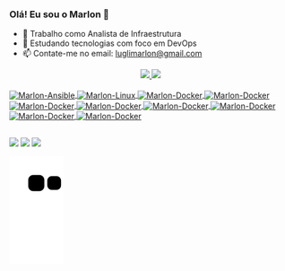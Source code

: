 ### Olá! Eu sou o Marlon 👋

- 🔭 Trabalho como Analista de Infraestrutura 
- 🌱 Estudando tecnologias com foco em DevOps
- 📫 Contate-me no email: luglimarlon@gmail.com

<div align="center">
  <a href="https://github.com/Marlonlugli">
  <img height="180em" src="https://github-readme-stats.vercel.app/api?username=Marlonlugli&show_icons=true&theme=transparent&include_all_commits=true&count_private=true"/>
  <img height="180em" src="https://github-readme-stats.vercel.app/api/top-langs/?username=Marlonlugli&layout=compact&langs_count=7&theme=transparent"/>
</div>

  <div style="display: inline_block"><br>
  <img align="center" alt="Marlon-Ansible" height="30" width="40" src="https://cdn.jsdelivr.net/gh/devicons/devicon/icons/ansible/ansible-original.svg" />
  <img align="center" alt="Marlon-Linux"   height="30" width="40" src="https://cdn.jsdelivr.net/gh/devicons/devicon/icons/linux/linux-original.svg" />
  <img align="center" alt="Marlon-Docker"   height="30" width="40" src="https://cdn.jsdelivr.net/gh/devicons/devicon/icons/docker/docker-plain-wordmark.svg" />      
  <img align="center" alt="Marlon-Docker"   height="30" width="40" src="https://cdn.jsdelivr.net/gh/devicons/devicon/icons/vagrant/vagrant-original.svg" />
  <img align="center" alt="Marlon-Docker"   height="30" width="40" src="https://cdn.jsdelivr.net/gh/devicons/devicon/icons/nginx/nginx-original.svg" />
  <img align="center" alt="Marlon-Docker"   height="30" width="40" src="https://cdn.jsdelivr.net/gh/devicons/devicon/icons/amazonwebservices/amazonwebservices-original.svg" />
  <img align="center" alt="Marlon-Docker"   height="30" width="40" src="https://cdn.jsdelivr.net/gh/devicons/devicon/icons/debian/debian-plain-wordmark.svg" />
  <img align="center" alt="Marlon-Docker"   height="30" width="40" src="https://cdn.jsdelivr.net/gh/devicons/devicon/icons/github/github-original-wordmark.svg" />
  <img align="center" alt="Marlon-Docker"   height="30" width="40" src="https://cdn.jsdelivr.net/gh/devicons/devicon/icons/grafana/grafana-original.svg" />
  <img align="center" alt="Marlon-Docker"   height="30" width="40" src="https://cdn.jsdelivr.net/gh/devicons/devicon/icons/google/google-original-wordmark.svg" />
                  
    
  
          
           
            
  </div>

##
  
  <div> 
  <a href="https://www.instagram.com/marlonlugli/" target="_blank"><img src="https://img.shields.io/badge/-Instagram-%23E4405F?style=for-the-badge&logo=instagram&logoColor=white" target="_blank"></a>
  <a href ="mailto:luglimarlon@gmail.com"><img src="https://img.shields.io/badge/-Gmail-%23333?style=for-the-badge&logo=gmail&logoColor=white" target="_blank"></a>
  <a href="https://www.linkedin.com/in/marlon-lugli/" target="_blank"><img src="https://img.shields.io/badge/-LinkedIn-%230077B5?style=for-the-badge&logo=linkedin&logoColor=white" target="_blank"></a> 
  
</div>

  
  ![snake gif](https://github.com/Marlonlugli/Marlonlugli/blob/output/github-contribution-grid-snake.svg)
